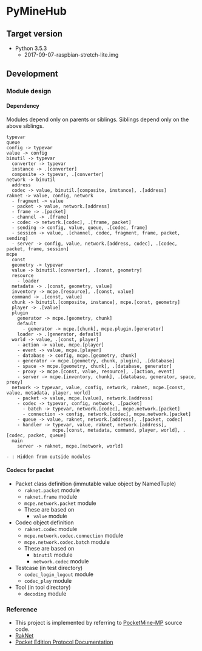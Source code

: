 # PyMineHub

## Target version

- Python 3.5.3
  - 2017-09-07-raspbian-stretch-lite.img

## Development

### Module design

#### Dependency

Modules depend only on parents or siblings. Siblings depend only on the above siblings.

```
typevar
queue
config -> typevar
value -> config
binutil -> typevar
  converter -> typevar
  instance -> .[converter]
  composite -> typevar, .[converter]
network -> binutil
  address
  codec -> value, binutil.[composite, instance], .[address]
raknet -> value, config, network
  - fragment -> value
  - packet -> value, network.[address]
  - frame -> .[packet]
  - channel -> .[frame]
  - codec -> network.[codec], .[frame, packet]
  - sending -> config, value, queue, .[codec, frame]
  - session -> value, .[channel, codec, fragment, frame, packet, sending]
  - server -> config, value, network.[address, codec], .[codec, packet, frame, session]
mcpe
  const
  geometry -> typevar
  value -> binutil.[converter], .[const, geometry]
  resource
    - loader
  metadata -> .[const, geometry, value]
  inventory -> mcpe.[resource], .[const, value]
  command -> .[const, value]
  chunk -> binutil.[composite, instance], mcpe.[const, geometry]
  player -> .[value]
  plugin
    generator -> mcpe.[geometry, chunk]
    default
      - generator -> mcpe.[chunk], mcpe.plugin.[generator]
    loader -> .[generator, default]
  world -> value, .[const, player]
    - action -> value, mcpe.[player]
    - event -> value, mcpe.[player]
    - database -> config, mcpe.[geometry, chunk]
    - generator -> mcpe.[geometry, chunk, plugin], .[database]
    - space -> mcpe.[geometry, chunk], .[database, generator]
    - proxy -> mcpe.[const, value, resource], .[action, event]
    - server -> mcpe.[inventory, chunk], .[database, generator, space, proxy]
  network -> typevar, value, config, network, raknet, mcpe.[const, value, metadata, player, world]
    - packet -> value, mcpe.[value], network.[address]
    - codec -> typevar, config, network, .[packet]
      - batch -> typevar, network.[codec], mcpe.network.[packet]
      - connection -> config, network.[codec], mcpe.network.[packet]
    - queue -> value, raknet, network.[address], .[packet, codec]
    - handler -> typevar, value, raknet, network.[address],
                 mcpe.[const, metadata, command, player, world], .[codec, packet, queue]
  main
    server -> raknet, mcpe.[network, world]

- : Hidden from outside modules
```

#### Codecs for packet

- Packet class definition (immutable value object by NamedTuple)
  - `raknet.packet` module
  - `raknet.frame` module
  - `mcpe.network.packet` module
  - These are based on
    - `value` module
- Codec object definition
  - `raknet.codec` module
  - `mcpe.network.codec.connection` module
  - `mcpe.network.codec.batch` module
  - These are based on
    - `binutil` module
    - `network.codec` module
- Testcase (in test directory)
  - `codec_login_logout` module
  - `codec_play` module
- Tool (in tool directory)
  - `decoding` module

### Reference

- This project is implemented by referring to [PocketMine-MP](https://github.com/pmmp/PocketMine-MP) source code.
- [RakNet](http://www.raknet.net/raknet/manual/systemoverview.html)
- [Pocket Edition Protocol Documentation](http://wiki.vg/Pocket_Edition_Protocol_Documentation)
